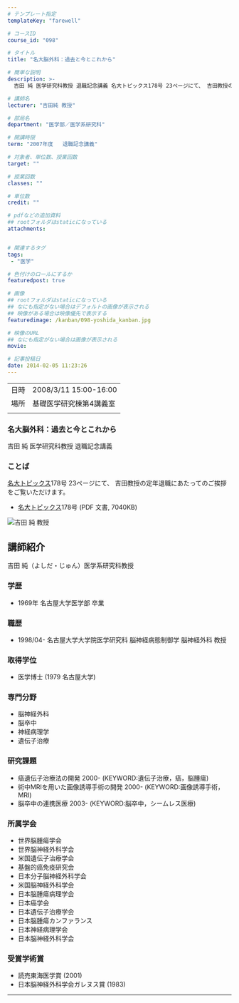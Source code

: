 ```yaml
---
# テンプレート指定
templateKey: "farewell"

# コースID
course_id: "098"

# タイトル
title: "名大脳外科：過去と今とこれから"

# 簡単な説明
description: >-
  吉田 純 医学研究科教授 退職記念講義 名大トピックス178号 23ページにて、 吉田教授の定年退職にあたってのご挨拶をご覧いただけます。   * 名大トピックス178号 (PDF 文書, 7040KB) ....

# 講師名
lecturer: "吉田純 教授"

# 部局名
department: "医学部／医学系研究科"

# 開講時限
term: "2007年度	退職記念講義"

# 対象者、単位数、授業回数
target: ""

# 授業回数
classes: ""

# 単位数
credit: ""

# pdfなどの追加資料
## rootフォルダはstaticになっている
attachments:


# 関連するタグ
tags:
 - "医学"

# 色付けのロールにするか
featuredpost: true

# 画像
## rootフォルダはstaticになっている
## なにも指定がない場合はデフォルトの画像が表示される
## 映像がある場合は映像優先で表示する
featuredimage: /kanban/098-yoshida_kanban.jpg

# 映像のURL
## なにも指定がない場合は画像が表示される
movie: 

# 記事投稿日
date: 2014-02-05 11:23:26
---
```


|   |   |
|---|---|
| 日時 | 2008/3/11  15:00-16:00 |
| 場所 | 基礎医学研究棟第4講義室 |
|   |   |


### 名大脳外科：過去と今とこれから

吉田 純 医学研究科教授 退職記念講義

### ことば

[名大トピックス](http://www.nagoya-u.ac.jp/about-nu/public-relations/publication/topics-archive.html)178号 23ページにて、 吉田教授の定年退職にあたってのご挨拶をご覧いただけます。

* [名大トピックス](http://www.nagoya-u.ac.jp/about-nu/public-relations/publication/topics-archive.html)178号 (PDF 文書, 7040KB)



![吉田 純 教授](https://ocw.nagoya-u.jp/files/98/yoshida_kao.jpg) 
## 講師紹介

吉田 純（よしだ・じゅん）医学系研究科教授

### 学歴

* 1969年 名古屋大学医学部 卒業

### 職歴

* 1998/04- 名古屋大学大学院医学研究科 脳神経病態制御学 脳神経外科 教授

### 取得学位

* 医学博士 (1979 名古屋大学)

### 専門分野

* 脳神経外科
* 脳卒中
* 神経病理学
* 遺伝子治療

### 研究課題

* 癌遺伝子治療法の開発 2000- (KEYWORD:遺伝子治療，癌，脳腫瘍)
* 術中MRIを用いた画像誘導手術の開発 2000- (KEYWORD:画像誘導手術，MRI)
* 脳卒中の連携医療 2003- (KEYWORD:脳卒中，シームレス医療)

### 所属学会

* 世界脳腫瘍学会
* 世界脳神経外科学会
* 米国遺伝子治療学会
* 基盤的癌免疫研究会
* 日本分子脳神経外科学会
* 米国脳神経外科学会
* 日本脳腫瘍病理学会
* 日本癌学会
* 日本遺伝子治療学会
* 日本脳腫瘍カンファランス
* 日本神経病理学会
* 日本脳神経外科学会

### 受賞学術賞

* 読売東海医学賞 (2001)
* 日本脳神経外科学会ガレヌス賞 (1983)



-----